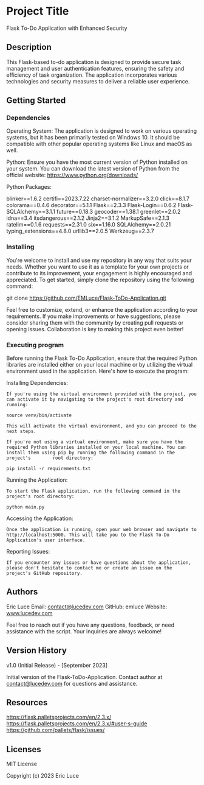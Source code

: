 # Project Title

Flask To-Do Application with Enhanced Security

## Description

This Flask-based to-do application is designed to provide secure task management and user authentication features, ensuring the safety and efficiency of task organization. The application incorporates various technologies and security measures to deliver a reliable user experience. 

## Getting Started

### Dependencies

Operating System: The application is designed to work on various operating systems, but it has been primarily tested on Windows 10. It should be compatible with other popular operating systems like Linux and macOS as well.

Python: Ensure you have the most current version of Python installed on your system. You can download the latest version of Python from the official website: https://www.python.org/downloads/

Python Packages:

  blinker==1.6.2
  certifi==2023.7.22
  charset-normalizer==3.2.0
  click==8.1.7
  colorama==0.4.6
  decorator==5.1.1
  Flask==2.3.3
  Flask-Login==0.6.2
  Flask-SQLAlchemy==3.1.1
  future==0.18.3
  geocoder==1.38.1
  greenlet==2.0.2
  idna==3.4
  itsdangerous==2.1.2
  Jinja2==3.1.2
  MarkupSafe==2.1.3
  ratelim==0.1.6
  requests==2.31.0
  six==1.16.0
  SQLAlchemy==2.0.21
  typing_extensions==4.8.0
  urllib3==2.0.5
  Werkzeug==2.3.7

### Installing

You're welcome to install and use my repository in any way that suits your needs. Whether you want to use it as a template for your own projects or contribute to its improvement, your engagement is highly encouraged and appreciated. To get started, simply clone the repository using the following command:

git clone https://github.com/EMLuce/Flask-ToDo-Application.git

Feel free to customize, extend, or enhance the application according to your requirements. If you make improvements or have suggestions, please consider sharing them with the community by creating pull requests or opening issues. Collaboration is key to making this project even better!

### Executing program

Before running the Flask To-Do Application, ensure that the required Python libraries are installed either on your local machine or by utilizing the virtual environment used in the application. Here's how to execute the program:

Installing Dependencies:

    If you're using the virtual environment provided with the project, you can activate it by navigating to the project's root directory and running:
    
    source venv/bin/activate

    This will activate the virtual environment, and you can proceed to the next steps.

    If you're not using a virtual environment, make sure you have the required Python libraries installed on your local machine. You can install them using pip by running the following command in the project's        root directory:

    pip install -r requirements.txt

Running the Application:

    To start the Flask application, run the following command in the project's root directory:

    python main.py

Accessing the Application:

    Once the application is running, open your web browser and navigate to http://localhost:5000. This will take you to the Flask To-Do Application's user interface.

Reporting Issues:

    If you encounter any issues or have questions about the application, please don't hesitate to contact me or create an issue on the project's GitHub repository.
    

## Authors

Eric Luce
Email: contact@lucedev.com
GitHub: emluce
Website: www.lucedev.com

Feel free to reach out if you have any questions, feedback, or need assistance with the script. Your inquiries are always welcome!

## Version History

v1.0 (Initial Release) - [September 2023]

Initial version of the Flask-ToDo-Application.
Contact author at contact@lucedev.com for questions and assistance.

## Resources

https://flask.palletsprojects.com/en/2.3.x/
https://flask.palletsprojects.com/en/2.3.x/#user-s-guide
https://github.com/pallets/flask/issues/

## Licenses

MIT License

Copyright (c) 2023 Eric Luce
